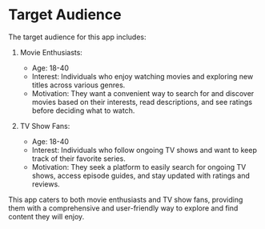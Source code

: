 # Target Audience

The target audience for this app includes:

1. Movie Enthusiasts:
   - Age: 18-40
   - Interest: Individuals who enjoy watching movies and exploring new titles across various genres.
   - Motivation: They want a convenient way to search for and discover movies based on their interests, read descriptions, and see ratings before deciding what to watch.

2. TV Show Fans:
   - Age: 18-40
   - Interest: Individuals who follow ongoing TV shows and want to keep track of their favorite series.
   - Motivation: They seek a platform to easily search for ongoing TV shows, access episode guides, and stay updated with ratings and reviews.

This app caters to both movie enthusiasts and TV show fans, providing them with a comprehensive and user-friendly way to explore and find content they will enjoy.
